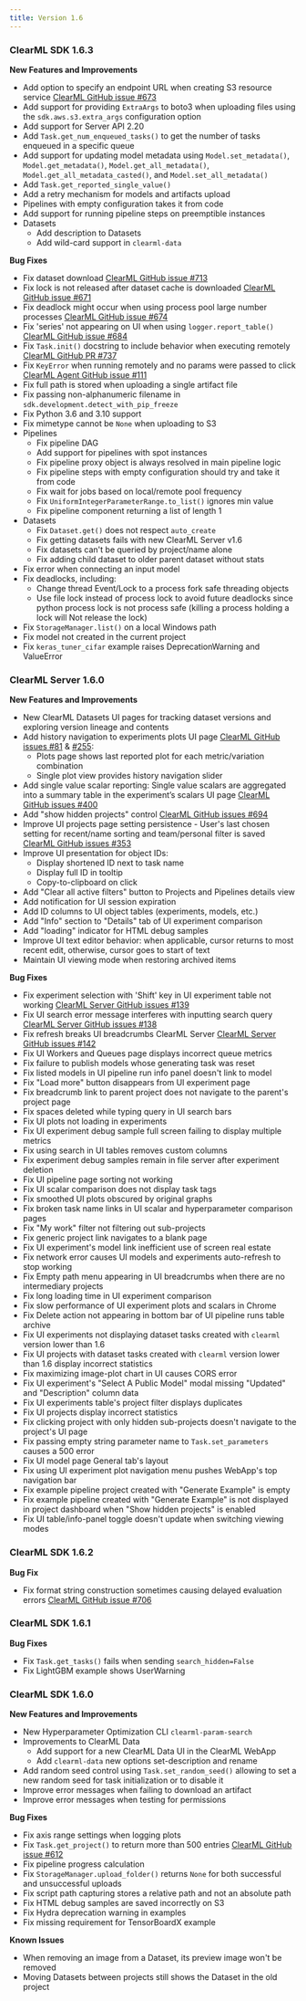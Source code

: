 ```yaml
---
title: Version 1.6
---
```


### ClearML SDK 1.6.3

**New Features and Improvements**
* Add option to specify an endpoint URL when creating S3 resource service [ClearML GitHub issue #673](https://github.com/allegroai/clearml/issues/673)
* Add support for providing `ExtraArgs` to boto3 when uploading files using the `sdk.aws.s3.extra_args` configuration option
* Add support for Server API 2.20
* Add `Task.get_num_enqueued_tasks()` to get the number of tasks enqueued in a specific queue
* Add support for updating model metadata using `Model.set_metadata()`, `Model.get_metadata()`, `Model.get_all_metadata()`, 
  `Model.get_all_metadata_casted()`, and `Model.set_all_metadata()`
* Add `Task.get_reported_single_value()`
* Add a retry mechanism for models and artifacts upload
* Pipelines with empty configuration takes it from code
* Add support for running pipeline steps on preemptible instances
* Datasets
  * Add description to Datasets
  * Add wild-card support in `clearml-data`

**Bug Fixes**
* Fix dataset download [ClearML GitHub issue #713](https://github.com/allegroai/clearml/issues/713)
* Fix lock is not released after dataset cache is downloaded [ClearML GitHub issue #671](https://github.com/allegroai/clearml/issues/708)
* Fix deadlock might occur when using process pool large number processes [ClearML GitHub issue #674](https://github.com/allegroai/clearml/issues/674)
* Fix 'series' not appearing on UI when using `logger.report_table()` [ClearML GitHub issue #684](https://github.com/allegroai/clearml/issues/684)
* Fix `Task.init()` docstring to include behavior when executing remotely [ClearML GitHub PR #737](https://github.com/allegroai/clearml/pull/737)
* Fix `KeyError` when running remotely and no params were passed to click [ClearML Agent GitHub issue #111](https://github.com/allegroai/clearml-agent/issues/111)
* Fix full path is stored when uploading a single artifact file
* Fix passing non-alphanumeric filename in `sdk.development.detect_with_pip_freeze`
* Fix Python 3.6 and 3.10 support
* Fix mimetype cannot be `None` when uploading to S3
* Pipelines
  * Fix pipeline DAG
  * Add support for pipelines with spot instances
  * Fix pipeline proxy object is always resolved in main pipeline logic
  * Fix pipeline steps with empty configuration should try and take it from code
  * Fix wait for jobs based on local/remote pool frequency
  * Fix `UniformIntegerParameterRange.to_list()` ignores min value
  * Fix pipeline component returning a list of length 1
* Datasets
  * Fix `Dataset.get()` does not respect `auto_create`
  * Fix getting datasets fails with new ClearML Server v1.6
  * Fix datasets can't be queried by project/name alone
  * Fix adding child dataset to older parent dataset without stats
* Fix error when connecting an input model
* Fix deadlocks, including:
  * Change thread Event/Lock to a process fork safe threading objects
  * Use file lock instead of process lock to avoid future deadlocks since python process lock is not process safe 
    (killing a process holding a lock will Not release the lock)
* Fix `StorageManager.list()` on a local Windows path
* Fix model not created in the current project
* Fix `keras_tuner_cifar` example raises DeprecationWarning and ValueError

### ClearML Server 1.6.0
**New Features and Improvements**
* New ClearML Datasets UI pages for tracking dataset versions and exploring version lineage and contents
* Add history navigation to experiments plots UI page [ClearML GitHub issues #81](https://github.com/allegroai/clearml/issues/81) & [#255](https://github.com/allegroai/clearml/issues/255): 
  * Plots page shows last reported plot for each metric/variation combination
  * Single plot view provides history navigation slider
* Add single value scalar reporting: Single value scalars are aggregated into a summary table in the experiment’s scalars 
  UI page [ClearML GitHub issues #400](https://github.com/allegroai/clearml/issues/400)
* Add "show hidden projects" control [ClearML GitHub issues #694](https://github.com/allegroai/clearml/issues/694)
* Improve UI projects page setting persistence - User's last chosen setting for recent/name sorting and team/personal 
  filter is saved [ClearML GitHub issues #353](https://github.com/allegroai/clearml/issues/353)
* Improve UI presentation for object IDs:
  * Display shortened ID next to task name 
  * Display full ID in tooltip  
  * Copy-to-clipboard on click
* Add "Clear all active filters" button to Projects and Pipelines details view
* Add notification for UI session expiration
* Add ID columns to UI object tables (experiments, models, etc.) 
* Add "Info" section to "Details" tab of UI experiment comparison
* Add "loading" indicator for HTML debug samples
* Improve UI text editor behavior: when applicable, cursor returns to most recent edit, otherwise, cursor goes to start of text
* Maintain UI viewing mode when restoring archived items

**Bug Fixes**
* Fix experiment selection with 'Shift' key in UI experiment table not working [ClearML Server GitHub issues #139](https://github.com/allegroai/clearml-server/issues/139)
* Fix UI search error message interferes with inputting search query [ClearML Server GitHub issues #138](https://github.com/allegroai/clearml-server/issues/138)
* Fix refresh breaks UI breadcrumbs ClearML Server [ClearML Server GitHub issues #142](https://github.com/allegroai/clearml-server/issues/142)
* Fix UI Workers and Queues page displays incorrect queue metrics
* Fix failure to publish models whose generating task was reset
* Fix listed models in UI pipeline run info panel doesn't link to model 
* Fix "Load more" button disappears from UI experiment page 	
* Fix breadcrumb link to parent project does not navigate to the parent's project page
* Fix spaces deleted while typing query in UI  search bars
* Fix UI plots not loading in experiments 
* Fix UI experiment debug sample full screen failing to display multiple metrics
* Fix using search in UI tables removes custom columns
* Fix experiment debug samples remain in file server after experiment deletion
* Fix UI pipeline page sorting not working 
* Fix UI scalar comparison does not display task tags
* Fix smoothed UI plots obscured by original graphs
* Fix broken task name links in UI scalar and hyperparameter comparison pages 
* Fix "My work" filter not filtering out sub-projects 
* Fix generic project link navigates to a blank page
* Fix UI experiment's model link inefficient use of screen real estate
* Fix network error causes UI models and experiments auto-refresh to stop working
* Fix Empty path menu appearing in UI breadcrumbs when there are no intermediary projects
* Fix long loading time in UI experiment comparison
* Fix slow performance of UI experiment plots and scalars in Chrome
* Fix Delete action not appearing in bottom bar of UI pipeline runs table archive
* Fix UI experiments not displaying dataset tasks created with `clearml` version lower than 1.6 
* Fix UI projects with dataset tasks created with `clearml` version lower than 1.6 display incorrect statistics 
* Fix maximizing image-plot chart in UI causes CORS error
* Fix UI experiment's "Select A Public Model" modal missing "Updated" and "Description" column data
* Fix UI experiments table's project filter displays duplicates
* Fix UI projects display incorrect statistics
* Fix clicking project with only hidden sub-projects doesn't navigate to the project's UI page
* Fix passing empty string parameter name to `Task.set_parameters` causes a 500 error
* Fix UI model page General tab's layout
* Fix using UI experiment plot navigation menu pushes WebApp's top navigation bar
* Fix example pipeline project created with "Generate Example" is empty
* Fix example pipeline created with "Generate Example" is not displayed in project dashboard when "Show hidden projects" is enabled
* Fix UI table/info-panel toggle doesn't update when switching viewing modes

### ClearML SDK 1.6.2

**Bug Fix**

* Fix format string construction sometimes causing delayed evaluation errors [ClearML GitHub issue #706](https://github.com/allegroai/clearml/issues/706)

### ClearML SDK 1.6.1

**Bug Fixes**
* Fix `Task.get_tasks()` fails when sending `search_hidden=False`
* Fix LightGBM example shows UserWarning

### ClearML SDK 1.6.0

**New Features and Improvements**
* New Hyperparameter Optimization CLI `clearml-param-search`
* Improvements to ClearML Data
  * Add support for a new ClearML Data UI in the ClearML WebApp
  * Add `clearml-data` new options set-description and rename
* Add random seed control using `Task.set_random_seed()` allowing to set a new random seed for task initialization or 
  to disable it
* Improve error messages when failing to download an artifact
* Improve error messages when testing for permissions

**Bug Fixes**
* Fix axis range settings when logging plots
* Fix `Task.get_project()` to return more than 500 entries [ClearML GitHub issue #612](https://github.com/allegroai/clearml/issues/612)
* Fix pipeline progress calculation
* Fix `StorageManager.upload_folder()` returns `None` for both successful and unsuccessful uploads
* Fix script path capturing stores a relative path and not an absolute path
* Fix HTML debug samples are saved incorrectly on S3
* Fix Hydra deprecation warning in examples
* Fix missing requirement for TensorBoardX example

**Known Issues**
* When removing an image from a Dataset, its preview image won't be removed
* Moving Datasets between projects still shows the Dataset in the old project
